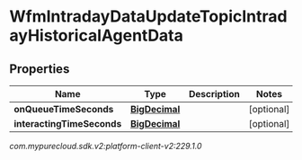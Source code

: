 # WfmIntradayDataUpdateTopicIntradayHistoricalAgentData


## Properties

| Name | Type | Description | Notes |
| ------------ | ------------- | ------------- | ------------- |
| **onQueueTimeSeconds** | [**BigDecimal**](BigDecimal) |  |  [optional] |
| **interactingTimeSeconds** | [**BigDecimal**](BigDecimal) |  |  [optional] |




_com.mypurecloud.sdk.v2:platform-client-v2:229.1.0_

